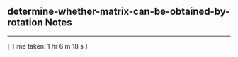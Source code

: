 <h2>determine-whether-matrix-can-be-obtained-by-rotation Notes</h2><hr>[ Time taken: 1 hr 6 m 18 s ]